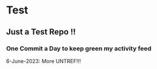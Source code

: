 # Test
## Just a Test Repo !!
### One Commit a Day to keep green my activity feed 

6-June-2023: More UNTREF!!!


